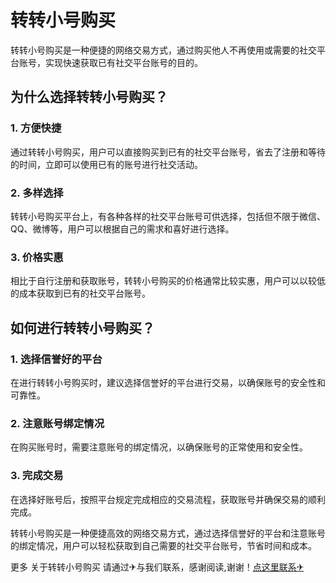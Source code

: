 # 转转小号购买

转转小号购买是一种便捷的网络交易方式，通过购买他人不再使用或需要的社交平台账号，实现快速获取已有社交平台账号的目的。

## 为什么选择转转小号购买？

### 1. 方便快捷
通过转转小号购买，用户可以直接购买到已有的社交平台账号，省去了注册和等待的时间，立即可以使用已有的账号进行社交活动。

### 2. 多样选择
转转小号购买平台上，有各种各样的社交平台账号可供选择，包括但不限于微信、QQ、微博等，用户可以根据自己的需求和喜好进行选择。

### 3. 价格实惠
相比于自行注册和获取账号，转转小号购买的价格通常比较实惠，用户可以以较低的成本获取到已有的社交平台账号。

## 如何进行转转小号购买？

### 1. 选择信誉好的平台
在进行转转小号购买时，建议选择信誉好的平台进行交易，以确保账号的安全性和可靠性。

### 2. 注意账号绑定情况
在购买账号时，需要注意账号的绑定情况，以确保账号的正常使用和安全性。

### 3. 完成交易
在选择好账号后，按照平台规定完成相应的交易流程，获取账号并确保交易的顺利完成。

转转小号购买是一种便捷高效的网络交易方式，通过选择信誉好的平台和注意账号的绑定情况，用户可以轻松获取到自己需要的社交平台账号，节省时间和成本。

更多 关于转转小号购买 请通过✈与我们联系，感谢阅读,谢谢！[点这里联系✈](https://ss.k02.cc)